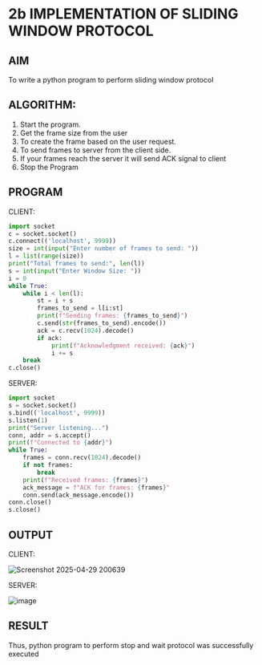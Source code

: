 # 2b IMPLEMENTATION OF SLIDING WINDOW PROTOCOL
## AIM
To write a python program to perform sliding window protocol
## ALGORITHM:
1. Start the program.
2. Get the frame size from the user
3. To create the frame based on the user request.
4. To send frames to server from the client side.
5. If your frames reach the server it will send ACK signal to client
6. Stop the Program
## PROGRAM
CLIENT:
```python
import socket
c = socket.socket()
c.connect(('localhost', 9999))
size = int(input("Enter number of frames to send: "))
l = list(range(size))  
print("Total frames to send:", len(l))
s = int(input("Enter Window Size: "))
i = 0
while True:
    while i < len(l):
        st = i + s
        frames_to_send = l[i:st]  
        print(f"Sending frames: {frames_to_send}")
        c.send(str(frames_to_send).encode())  
        ack = c.recv(1024).decode()  
        if ack:
            print(f"Acknowledgment received: {ack}")
            i += s  
    break
c.close()  
```
SERVER:
```python
import socket
s = socket.socket()
s.bind(('localhost', 9999))
s.listen(1)
print("Server listening...")
conn, addr = s.accept()
print(f"Connected to {addr}")
while True:
    frames = conn.recv(1024).decode()
    if not frames:
        break
    print(f"Received frames: {frames}")
    ack_message = f"ACK for frames: {frames}"
    conn.send(ack_message.encode())
conn.close()  
s.close()  
```
## OUTPUT
CLIENT:

![Screenshot 2025-04-29 200639](https://github.com/user-attachments/assets/3887fdb5-c266-45ba-824b-9463f27c4bd5)

SERVER:

![image](https://github.com/user-attachments/assets/4bcc238f-05d9-45f3-bf1b-e01f44241b66)

## RESULT
Thus, python program to perform stop and wait protocol was successfully executed
